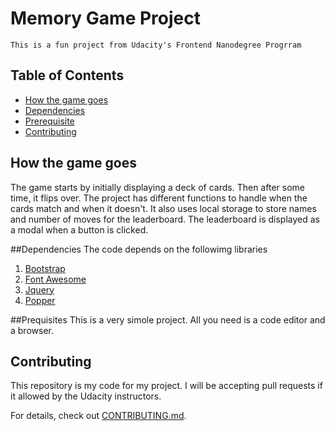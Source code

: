 # Memory Game Project

    This is a fun project from Udacity's Frontend Nanodegree Progrram
## Table of Contents

* [How the game goes](#instructions)
* [Dependencies](#libraries)
* [Prerequisite](#prerequisite)
* [Contributing](#contributing)

## How the game goes
The game starts by initially displaying a deck of cards. Then after some time, it flips over.
The project has different functions to handle when the cards match and when it doesn't.
It also uses local storage to store names and number of moves for the leaderboard.
The leaderboard is displayed as a modal when a button is clicked.


##Dependencies
The code depends on the followimg libraries
1. [Bootstrap](https://maxcdn.bootstrapcdn.com/bootstrap/4.1.3/css/bootstrap.min.css) 
2. [Font Awesome](https://maxcdn.bootstrapcdn.com/font-awesome/4.6.1/css/font-awesome.min.css)
3. [Jquery](https://ajax.googleapis.com/ajax/libs/jquery/3.3.1/jquery.min.js)
4. [Popper](https://cdnjs.cloudflare.com/ajax/libs/popper.js/1.14.3/umd/popper.min.js)


##Prequisites
This is a very simole project. All you need is a code editor and a browser.

## Contributing

This repository is my code for my project. I will be accepting pull requests if it allowed by the Udacity instructors.



For details, check out [CONTRIBUTING.md](CONTRIBUTING.md).
